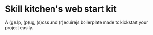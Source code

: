 # Skill kitchen's web start kit
A (g)ulp, (p)ug, (s)css and (r)equirejs boilerplate made to kickstart your project easily.
